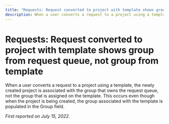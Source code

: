 ```yaml
---
title: "Requests: Request converted to project with template shows group from request queue, not group from template"
description: When a user converts a request to a project using a template, the newly created project is associated with the group that owns the request queue, not the group that is assigned on the template. This occurs even though when the project is being created, the group associated with the template is populated in the Group field.
---
```


# Requests: Request converted to project with template shows group from request queue, not group from template

When a user converts a request to a project using a template, the newly created project is associated with the group that owns the request queue, not the group that is assigned on the template. This occurs even though when the project is being created, the group associated with the template is populated in the Group field.

_First reported on July 15, 2022._


